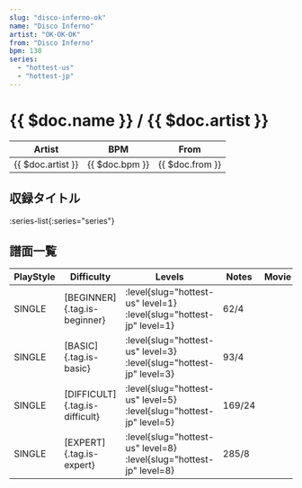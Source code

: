 ```yaml
---
slug: "disco-inferno-ok"
name: "Disco Inferno"
artist: "OK･OK･OK"
from: "Disco Inferno"
bpm: 130
series:
  - "hottest-us"
  - "hottest-jp"
---
```


# {{ $doc.name }} / {{ $doc.artist }}

|Artist|BPM|From|
|------|---|----|
|{{ $doc.artist }}|{{ $doc.bpm }}|{{ $doc.from }}|

## 収録タイトル

:series-list{:series="series"}

## 譜面一覧

|PlayStyle|Difficulty|Levels|Notes|Movie|
|---------|----------|------|-----|-----|
|SINGLE|[BEGINNER]{.tag.is-beginner}|<div class="field is-grouped is-grouped-multiline"> :level{slug="hottest-us" level=1} :level{slug="hottest-jp" level=1}</div>|62/4||
|SINGLE|[BASIC]{.tag.is-basic}|<div class="field is-grouped is-grouped-multiline"> :level{slug="hottest-us" level=3} :level{slug="hottest-jp" level=3}</div>|93/4||
|SINGLE|[DIFFICULT]{.tag.is-difficult}|<div class="field is-grouped is-grouped-multiline"> :level{slug="hottest-us" level=5} :level{slug="hottest-jp" level=5}</div>|169/24||
|SINGLE|[EXPERT]{.tag.is-expert}|<div class="field is-grouped is-grouped-multiline"> :level{slug="hottest-us" level=8} :level{slug="hottest-jp" level=8}</div>|285/8||
